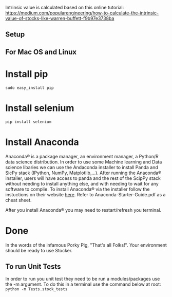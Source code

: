 Intrinsic value is calculated based on this online tutorial:
https://medium.com/popularengineering/how-to-calculate-the-intrinsic-value-of-stocks-like-warren-buffett-f9b97e3738ba


## Setup

## For Mac OS and Linux

# Install pip
`sudo easy_install pip`

# Install selenium
`pip install selenium`

# Install Anaconda
Anaconda® is a package manager, an environment manager, a Python/R data science distribution.  In order to use some Machine learning and Data science libaries we can use the Andaconda installer to install Panda and SicPy stack (IPython, NumPy, Matplotlib,...).  After running the Anaconda® installer, users will have access to panda and the rest of the ScipPy stack without needing to install anything else, and with needing to wait for any software to complie. To install Anaconda® via the installer follow the instuctions on their website [here](https://docs.continuum.io/anaconda/install/mac-os/#). Refer to Anaconda-Starter-Guide.pdf as a cheat sheet.  

After you install Anaconda® you may need to restart/refresh you terminal.

# Done
In the words of the infamous Porky Pig, "That's all Folks!".  Your environment should be ready to use Stocker.


## To run Unit Tests
In order to run you unit test they need to be run a modules/packages use the -m argument.  To do this in a terminal use the command below at root:
`python -m Tests.stock_tests`